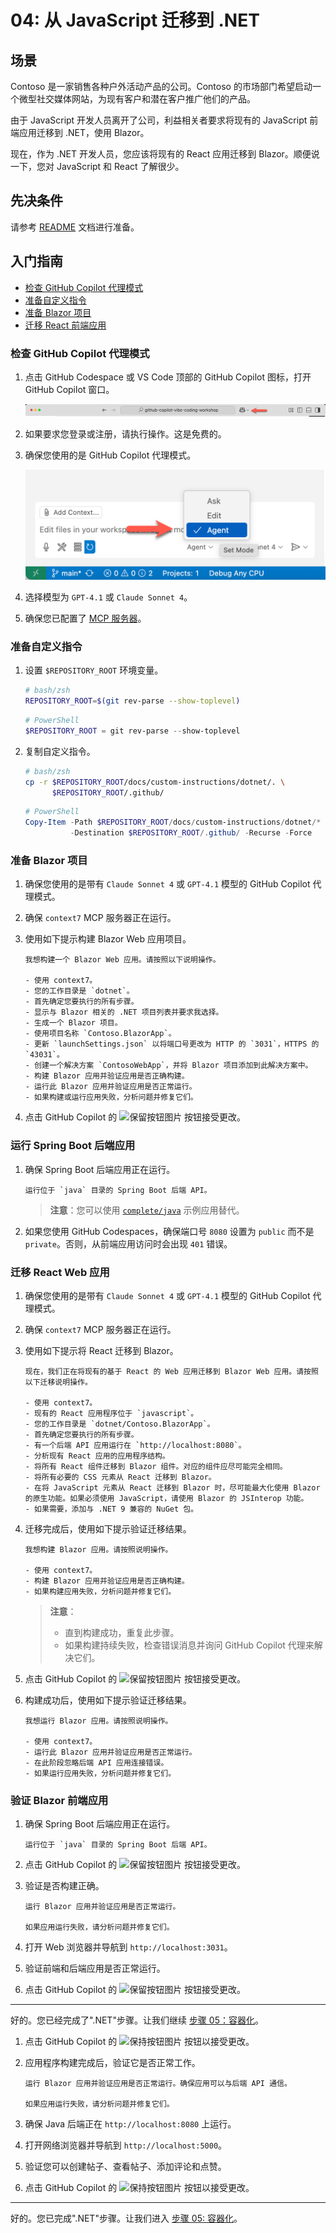 # 04: 从 JavaScript 迁移到 .NET

## 场景

Contoso 是一家销售各种户外活动产品的公司。Contoso 的市场部门希望启动一个微型社交媒体网站，为现有客户和潜在客户推广他们的产品。

由于 JavaScript 开发人员离开了公司，利益相关者要求将现有的 JavaScript 前端应用迁移到 .NET，使用 Blazor。

现在，作为 .NET 开发人员，您应该将现有的 React 应用迁移到 Blazor。顺便说一下，您对 JavaScript 和 React 了解很少。

## 先决条件

请参考 [README](../README.md) 文档进行准备。

## 入门指南

- [检查 GitHub Copilot 代理模式](#检查-github-copilot-代理模式)
- [准备自定义指令](#准备自定义指令)
- [准备 Blazor 项目](#准备-blazor-项目)
- [迁移 React 前端应用](#迁移-react-前端应用)

### 检查 GitHub Copilot 代理模式

1. 点击 GitHub Codespace 或 VS Code 顶部的 GitHub Copilot 图标，打开 GitHub Copilot 窗口。

   ![打开 GitHub Copilot Chat](../../../docs/images/setup-02.png)

1. 如果要求您登录或注册，请执行操作。这是免费的。
1. 确保您使用的是 GitHub Copilot 代理模式。

   ![GitHub Copilot 代理模式](../../../docs/images/setup-03.png)

1. 选择模型为 `GPT-4.1` 或 `Claude Sonnet 4`。
1. 确保您已配置了 [MCP 服务器](./00-setup.md#设置-mcp-服务器)。

### 准备自定义指令

1. 设置 `$REPOSITORY_ROOT` 环境变量。

   ```bash
   # bash/zsh
   REPOSITORY_ROOT=$(git rev-parse --show-toplevel)
   ```

   ```powershell
   # PowerShell
   $REPOSITORY_ROOT = git rev-parse --show-toplevel
   ```

1. 复制自定义指令。

    ```bash
    # bash/zsh
    cp -r $REPOSITORY_ROOT/docs/custom-instructions/dotnet/. \
          $REPOSITORY_ROOT/.github/
    ```

    ```powershell
    # PowerShell
    Copy-Item -Path $REPOSITORY_ROOT/docs/custom-instructions/dotnet/* `
              -Destination $REPOSITORY_ROOT/.github/ -Recurse -Force
    ```

### 准备 Blazor 项目

1. 确保您使用的是带有 `Claude Sonnet 4` 或 `GPT-4.1` 模型的 GitHub Copilot 代理模式。
1. 确保 `context7` MCP 服务器正在运行。
1. 使用如下提示构建 Blazor Web 应用项目。

    ```text
    我想构建一个 Blazor Web 应用。请按照以下说明操作。

    - 使用 context7。
    - 您的工作目录是 `dotnet`。
    - 首先确定您要执行的所有步骤。
    - 显示与 Blazor 相关的 .NET 项目列表并要求我选择。
    - 生成一个 Blazor 项目。
    - 使用项目名称 `Contoso.BlazorApp`。
    - 更新 `launchSettings.json` 以将端口号更改为 HTTP 的 `3031`，HTTPS 的 `43031`。
    - 创建一个解决方案 `ContosoWebApp`，并将 Blazor 项目添加到此解决方案中。
    - 构建 Blazor 应用并验证应用是否正确构建。
    - 运行此 Blazor 应用并验证应用是否正常运行。
    - 如果构建或运行应用失败，分析问题并修复它们。
    ```

1. 点击 GitHub Copilot 的 ![保留按钮图片](https://img.shields.io/badge/keep-blue) 按钮接受更改。

### 运行 Spring Boot 后端应用

1. 确保 Spring Boot 后端应用正在运行。

    ```text
    运行位于 `java` 目录的 Spring Boot 后端 API。
    ```

   > **注意**：您可以使用 [`complete/java`](../complete/java/) 示例应用替代。

1. 如果您使用 GitHub Codespaces，确保端口号 `8080` 设置为 `public` 而不是 `private`。否则，从前端应用访问时会出现 `401` 错误。

### 迁移 React Web 应用

1. 确保您使用的是带有 `Claude Sonnet 4` 或 `GPT-4.1` 模型的 GitHub Copilot 代理模式。
1. 确保 `context7` MCP 服务器正在运行。
1. 使用如下提示将 React 迁移到 Blazor。

    ```text
    现在，我们正在将现有的基于 React 的 Web 应用迁移到 Blazor Web 应用。请按照以下迁移说明操作。
    
    - 使用 context7。
    - 现有的 React 应用程序位于 `javascript`。
    - 您的工作目录是 `dotnet/Contoso.BlazorApp`。
    - 首先确定您要执行的所有步骤。
    - 有一个后端 API 应用运行在 `http://localhost:8080`。
    - 分析现有 React 应用的应用程序结构。
    - 将所有 React 组件迁移到 Blazor 组件。对应的组件应尽可能完全相同。
    - 将所有必要的 CSS 元素从 React 迁移到 Blazor。
    - 在将 JavaScript 元素从 React 迁移到 Blazor 时，尽可能最大化使用 Blazor 的原生功能。如果必须使用 JavaScript，请使用 Blazor 的 JSInterop 功能。
    - 如果需要，添加与 .NET 9 兼容的 NuGet 包。
    ```

1. 迁移完成后，使用如下提示验证迁移结果。

    ```text
    我想构建 Blazor 应用。请按照说明操作。

    - 使用 context7。
    - 构建 Blazor 应用并验证应用是否正确构建。
    - 如果构建应用失败，分析问题并修复它们。
    ```

   > **注意**：
   >
   > - 直到构建成功，重复此步骤。
   > - 如果构建持续失败，检查错误消息并询问 GitHub Copilot 代理来解决它们。

1. 点击 GitHub Copilot 的 ![保留按钮图片](https://img.shields.io/badge/keep-blue) 按钮接受更改。
1. 构建成功后，使用如下提示验证迁移结果。

    ```text
    我想运行 Blazor 应用。请按照说明操作。

    - 使用 context7。
    - 运行此 Blazor 应用并验证应用是否正常运行。
    - 在此阶段忽略后端 API 应用连接错误。
    - 如果运行应用失败，分析问题并修复它们。
    ```

### 验证 Blazor 前端应用

1. 确保 Spring Boot 后端应用正在运行。

    ```text
    运行位于 `java` 目录的 Spring Boot 后端 API。
    ```

1. 点击 GitHub Copilot 的 ![保留按钮图片](https://img.shields.io/badge/keep-blue) 按钮接受更改。
1. 验证是否构建正确。

    ```text
    运行 Blazor 应用并验证应用是否正常运行。

    如果应用运行失败，请分析问题并修复它们。
    ```

1. 打开 Web 浏览器并导航到 `http://localhost:3031`。
1. 验证前端和后端应用是否正常运行。
1. 点击 GitHub Copilot 的 ![保留按钮图片](https://img.shields.io/badge/keep-blue) 按钮接受更改。

---

好的。您已经完成了".NET"步骤。让我们继续 [步骤 05：容器化](./05-containerization.md)。

1. 点击 GitHub Copilot 的 ![保持按钮图片](https://img.shields.io/badge/keep-blue) 按钮以接受更改。
1. 应用程序构建完成后，验证它是否正常工作。

    ```text
    运行 Blazor 应用并验证应用是否正常运行。确保应用可以与后端 API 通信。

    如果应用运行失败，请分析问题并修复它们。
    ```

1. 确保 Java 后端正在 `http://localhost:8080` 上运行。
1. 打开网络浏览器并导航到 `http://localhost:5000`。
1. 验证您可以创建帖子、查看帖子、添加评论和点赞。
1. 点击 GitHub Copilot 的 ![保持按钮图片](https://img.shields.io/badge/keep-blue) 按钮以接受更改。

---

好的。您已完成".NET"步骤。让我们进入 [步骤 05: 容器化](./05-containerization.md)。